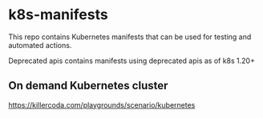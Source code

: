 # k8s-manifests

This repo contains Kubernetes manifests that can be used for testing and automated actions. 


Deprecated apis contains manifests using deprecated apis as of k8s 1.20+


## On demand Kubernetes cluster 

https://killercoda.com/playgrounds/scenario/kubernetes
